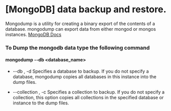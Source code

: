 # [MongoDB] data backup and restore.

  Mongodump is a utility for creating a binary export of the contents of a database. mongodump can export data from either mongod or mongos instances. [MongoDB Docs](https://docs.mongodb.com/manual/reference/program/mongodump/)
  
  
### To Dump the mongodb data type the following command
#### mongodump --db <database_name>
- --db <database>, -d <database>
  Specifies a database to backup. If you do not specify a database, mongodump copies all databases in this instance into the dump files.

- --collection <collection>, -c <collection>
  Specifies a collection to backup. If you do not specify a collection, this option copies all collections in the specified database or instance to the dump files.
